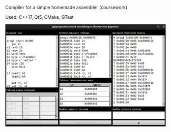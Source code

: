 Compiler for a simple homemade assembler (coursework)

Used:
  C++17, Qt5, CMake, GTest 

![Demo](demo/screen.png)